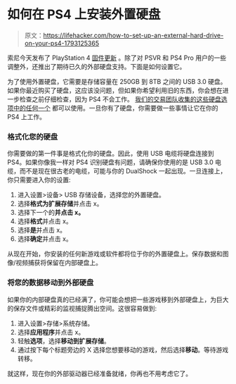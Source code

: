 # 如何在 PS4 上安装外置硬盘

> 原文：<https://lifehacker.com/how-to-set-up-an-external-hard-drive-on-your-ps4-1793125365>

索尼今天发布了 PlayStation 4 [固件更新](http://blog.us.playstation.com/2017/03/08/ps4-system-software-update-4-50-out-tomorrow/) 。除了对 PSVR 和 PS4 Pro 用户的一些调整外，还推出了期待已久的外部硬盘支持。下面是如何设置它。



为了使用外置硬盘，它需要是存储容量在 250GB 到 8TB 之间的 USB 3.0 硬盘。如果你最近购买了硬盘，这应该没问题，但如果你希望利用旧的东西，你会想在进一步检查之前仔细检查，因为 PS4 不会工作。 [我们的交易团队收集的这些硬盘选项中的任何一个](https://theinventory.com/the-best-external-drives-for-your-ps4-1792491232) 都可以使用。一旦你有了硬盘，你需要做一些事情让它在你的 PS4 上工作。

### **格式化您的硬盘**

你需要做的第一件事是格式化你的硬盘。因此，使用 USB 电缆将硬盘连接到 PS4。如果你像我一样对 PS4 识别硬盘有问题，请确保你使用的是 USB 3.0 电缆，而不是现在很古老的电缆，可能与你的 DualShock 一起出现。一旦连接上，你只需要进入你的设置:

1.  进入设置>设备> USB 存储设备，选择您的外置硬盘。
2.  选择**格式为扩展存储**并点击 x。
3.  选择下一个的**并点击 x。**
4.  选择**格式**并点击 x。
5.  选择**是**并点击 x。
6.  选择**确定**并点击 x。

从现在开始，你安装的任何新游戏或软件都将位于你的外置硬盘上。保存数据和图像/视频捕获将保留在内部硬盘上。

### 将您的数据移动到外部硬盘

如果你的内部硬盘真的已经满了，你可能会想把一些游戏移到外部硬盘上，为巨大的保存文件或精彩的监视捕捉腾出空间。这很容易做到:

1.  进入设置>存储>系统存储。
2.  选择**应用程序**并点击 x。
3.  轻触**选项**，选择**移动到扩展存储**。
4.  通过按下每个标题旁边的 X 选择您想要移动的游戏，然后选择**移动**。等待游戏转移。

就这样，现在你的外部驱动器已经准备就绪，你再也不用考虑它了。